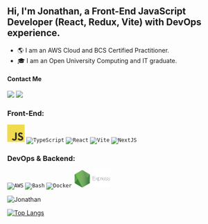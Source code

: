 ## Hi, I'm Jonathan, a Front-End JavaScript Developer (React, Redux, Vite) with DevOps experience. 

<!-- [![Typing SVG](https://readme-typing-svg.herokuapp.com?font=Fira+Code&duration=3000&pause=1000&color=1AC2F7&width=800&height=150&lines=A+Front-End+Developer++(React%2C+Vite%2C+AWS)+With+DevOps+Experience.)](https://git.io/typing-svg) -->


 - 🌎 I am an AWS Cloud and BCS Certified Practitioner.
 - 🎓 I am an Open University Computing and IT graduate.

#### Contact Me
<a href="mailto:jonathan.h.banerjee@gmail.com?subject=Hello Jonathan!"><img src="https://img.shields.io/badge/Gmail-D14836?style=for-the-badge&logo=gmail&logoColor=white" height=25></a>
<a href="https://www.linkedin.com/in/jonathan-banerjee-7086b322b/"><img src="https://img.shields.io/badge/LinkedIn-0077B5?style=for-the-badge&logo=linkedin&logoColor=white" height=25></a>



### Front-End:


<code><img height="40" alt="Javascript" src="https://raw.githubusercontent.com/github/explore/80688e429a7d4ef2fca1e82350fe8e3517d3494d/topics/javascript/javascript.png"></code>
<code><img height="40" alt="TypeScript" src="https://upload.wikimedia.org/wikipedia/commons/f/f5/Typescript.svg"></code>
<code><img height="40" alt="React" src="https://upload.wikimedia.org/wikipedia/commons/thumb/a/a7/React-icon.svg/2300px-React-icon.svg.png"></code>
<code><img height="40" alt="Vite" src="https://vitejs.dev/logo-with-shadow.png"></code>
<code><img height="40" alt="NextJS" src="https://images.ctfassets.net/23aumh6u8s0i/6pjUKboBuFLvCKkE3esaFA/5f2101d6d2add5c615db5e98a553fc44/nextjs.jpeg"></code>
<code><img height="40" alt="" src="https://www.sortabase.com/_next/image?url=https%3A%2F%2Ftrayjaimagefiles.s3.us-east-2.amazonaws.com%2Fpost-imagerc-upload-1683074259389-6Screenshot%202023-05-02%20at%208.50.47%20PM.png&w=1080&q=75"></code>
<!--<code><img height="40" alt="HTML" src="https://upload.wikimedia.org/wikipedia/commons/6/61/HTML5_logo_and_wordmark.svg"></code>
<code><img height="40" alt="CSS" src="https://upload.wikimedia.org/wikipedia/commons/d/d5/CSS3_logo_and_wordmark.svg"></code>
<code><img height="40" alt="SASS" src="https://sass-lang.com/assets/img/logos/logo.svg"></code> -->
### DevOps & Backend:
<code><img height="40" width="40" alt="AWS" src="https://upload.wikimedia.org/wikipedia/commons/9/93/Amazon_Web_Services_Logo.svg"></code>
<code><img height="40" alt="Bash" src="https://dwglogo.com/wp-content/uploads/2019/03/1800px-gnu_bash_logo-1024x705.png"></code>
<code><img height="40" width="40" alt="Docker" src="https://upload.wikimedia.org/wikipedia/en/f/f4/Docker_logo.svg"></code>
<code><img height="40" alt="Node.js" src="https://raw.githubusercontent.com/github/explore/80688e429a7d4ef2fca1e82350fe8e3517d3494d/topics/nodejs/nodejs.png"></code>
<code><img height="40" alt="Express" src="https://raw.githubusercontent.com/github/explore/80688e429a7d4ef2fca1e82350fe8e3517d3494d/topics/express/express.png"></code>
<!-- <code><img height="40" alt="postgresql" src="https://raw.githubusercontent.com/github/explore/80688e429a7d4ef2fca1e82350fe8e3517d3494d/topics/postgresql/postgresql.png"></code>
<code><img height="40" alt="Git" src="https://raw.githubusercontent.com/github/explore/80688e429a7d4ef2fca1e82350fe8e3517d3494d/topics/git/git.png"></code> 

<!-- <code><img height="40" alt="Linux" src="https://upload.wikimedia.org/wikipedia/commons/3/35/Tux.svg"></code> -->

<div align="left">
  <img src='https://media2.giphy.com/media/v1.Y2lkPTc5MGI3NjExNno2OGh0MDV1MWdjdTVsZjd0Nnd2Y2FqMGh4dGo3OG5taGFzeHA1biZlcD12MV9pbnRlcm5hbF9naWZfYnlfaWQmY3Q9Zw/qgQUggAC3Pfv687qPC/giphy.gif' alt='Jonathan' width='163'>
</div>

[![Top Langs](https://github-readme-stats.vercel.app/api/top-langs/?username=jonathanbanerjee&layout=compact&theme=dark)](https://github.com/jonathanbanerjee/github-readme-stats)


<!--
### Developer projects:

- [Air Checker](https://Airchecker.netlify.app) (My latest project)
- [Tic-Tac-Toe](https://react-noughtsandcrosses.netlify.app)
- [What Three Letters](https://what-three-letters.netlify.app/)
- [FairWeather Application](https://fairweather.netlify.app)
- [To-Do's](https://todosforme.netlify.app)
- [Spotify Replica](https://jonathan-spotify.netlify.app)
- [Gallery of Noisy](https://noisygallery.netlify.app)





### Developer Operations Projects:

- [Bash Script to generate public SSH keys](https://github.com/JonathanBanerjee/venkman)
- [Running a linux service on a Virtual Machine](https://github.com/JonathanBanerjee/suzuki)
- [Containerization of a Wordle Application](https://github.com/JonathanBanerjee/wordle)
- [ELK Stack (Proof of concept)](https://github.com/JonathanBanerjee/aether)

 ### Tutorial Profiles -->

<!-- <a href="https://www.khanacademy.org/profile/JonathanBanerjee/projects"><img src="https://img.shields.io/badge/KhanAcademy-%2314BF96.svg?style=for-the-badge&logo=KhanAcademy&logoColor=white" height=25></a>
   <a href="https://www.freecodecamp.org/JonathanBanerjee"><img src="https://img.shields.io/badge/Freecodecamp-%23123.svg?&style=for-the-badge&logo=freecodecamp&logoColor=green" height=25></a>
   <a href="https://www.codewars.com/users/JonathanBanerjee"><img src="https://img.shields.io/badge/Codewars-B1361E?style=for-the-badge&logo=codewars&logoColor=grey" height=25></a>
    <a href="https://www.hackerrank.com/jonathanbanerjee"><img src="https://img.shields.io/badge/-Hackerrank-2EC866?style=for-the-badge&logo=HackerRank&logoColor=white" height=25></a> -->
 




<!-- #### Outside of coding, I like to:

> - Play, follow and study football ⚽️ - Watford Supporter, AFC Camden and FPL Player.
> - Meditate 🧘🏽‍♂️
> - Read/study 📚 (Currently reading: A world without email by Cal Newport) 

<a href="https://calnewport.com/a-world-without-email/"><img src="https://calnewport.com/wp-content/uploads/2021/01/email-cover-400px.jpg" height=200></a>
--> 



  

